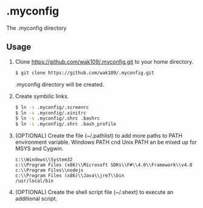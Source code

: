 <!-- -*- mode:gfm; code:utf-8 -*- -->

.myconfig
========

The .myconfig directory



Usage
-----

1. Clone https://github.com/wak109/.myconfig.git to your home directory.


   ``` sh
   $ git clone https://github.com/wak109/.myconfig.git
   ```

   .myconfig directory will be created.


2. Create symbilic links.


   ``` sh
   $ ln -s .myconfig/.screenrc
   $ ln -s .myconfig/.xinitrc
   $ ln -s .myconfig/.shrc .bashrc
   $ ln -s .myconfig/.shrc .bash_profile
   ```

2. (OPTIONAL) Create the file (~/.pathlist) to add more paths to PATH environment variable.
   Windows PATH cnd Unix PATH an be mixed up for MSYS and Cygwin.


   ``` .pathlist
   c:\\Windows\\System32
   c:\\Program Files (x86)\\Microsoft SDKs\\F#\\4.0\\Framework\\v4.0
   c:\\Program Files\\nodejs
   c:\\Program Files (x86)\\Java\\jre7\\bin
   /usr/local/bin
   ```

3. (OPTIONAL) Create the shell script file (~/.shext) to execute an additional script.
